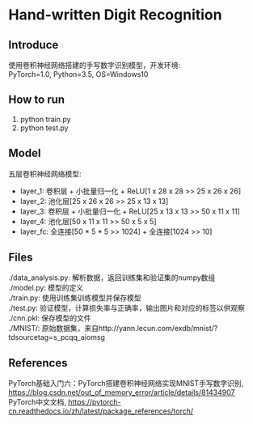 # Hand-written Digit Recognition
## Introduce
使用卷积神经网络搭建的手写数字识别模型，开发环境:  
PyTorch=1.0, Python=3.5, OS=Windows10
## How to run
1. python train.py
2. python test.py 
## Model
五层卷积神经网络模型:
+ layer_1: 卷积层 + 小批量归一化 + ReLU[1 x 28 x 28 >> 25 x 26 x 26]  
+ layer_2: 池化层[25 x 26 x 26 >> 25 x 13 x 13]  
+ layer_3: 卷积层 + 小批量归一化 + ReLU[25 x 13 x 13 >> 50 x 11 x 11]  
+ layer_4: 池化层[50 x 11 x 11 >> 50 x 5 x 5]  
+ layer_fc: 全连接[50 * 5 * 5 >> 1024] + 全连接[1024 >> 10]  
## Files
./data_analysis.py: 解析数据，返回训练集和验证集的numpy数组  
./model.py: 模型的定义  
./train.py: 使用训练集训练模型并保存模型  
./test.py: 验证模型，计算损失率与正确率，输出图片和对应的标签以供观察  
./cnn.pkl: 保存模型的文件  
./MNIST/: 原始数据集，来自http://yann.lecun.com/exdb/mnist/?tdsourcetag=s_pcqq_aiomsg
## References
PyTorch基础入门六：PyTorch搭建卷积神经网络实现MNIST手写数字识别, https://blog.csdn.net/out_of_memory_error/article/details/81434907  
PyTorch中文文档, https://pytorch-cn.readthedocs.io/zh/latest/package_references/torch/